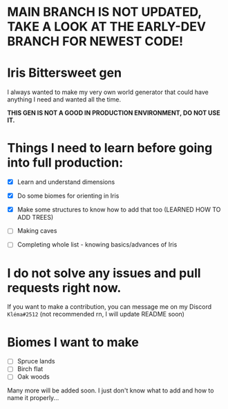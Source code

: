# MAIN BRANCH IS NOT UPDATED, TAKE A LOOK AT THE EARLY-DEV BRANCH FOR NEWEST CODE!

# Iris Bittersweet gen
I always wanted to make my very own world generator that could have anything I need and wanted all the time.

**THIS GEN IS NOT A GOOD IN PRODUCTION ENVIRONMENT, DO NOT USE IT.**

# Things I need to learn before going into full production:
- [X] Learn and understand dimensions
- [X] Do some biomes for orienting in Iris
- [X] Make some structures to know how to add that too (LEARNED HOW TO ADD TREES)
- [ ] Making caves

- [ ] Completing whole list - knowing basics/advances of Iris

# I do not solve any issues and pull requests right now.
If you want to make a contribution, you can message me on my Discord `Kléma#2512` (not recommended rn, I will update README soon)

# Biomes I want to make
- [ ] Spruce lands
- [ ] Birch flat
- [ ] Oak woods

Many more will be added soon. I just don't know what to add and how to name it properly...
